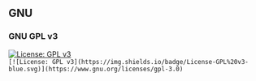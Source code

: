 ## GNU

### GNU GPL v3

[![License: GPL v3](https://img.shields.io/badge/License-GPL%20v3-blue.svg)](https://www.gnu.org/licenses/gpl-3.0)  
`[![License: GPL v3](https://img.shields.io/badge/License-GPL%20v3-blue.svg)](https://www.gnu.org/licenses/gpl-3.0)`
